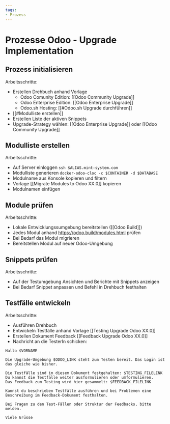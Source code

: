 ```yaml
---
tags:
- Prozess
---
```

# Prozesse Odoo - Upgrade Implementation

## Prozess initialisieren

Arbeitsschritte:

* Erstellen Drehbuch anhand Vorlage
	* Odoo Comunity Edition: [[Odoo Community Upgrade]]
	* Odoo Enterprise Edition: [[Odoo Enterprise Upgrade]]
	* Odoo.sh Hosting: [[#Odoo.sh Upgrade durchführen]]
* [[#Modulliste erstellen]]
* Erstellen Liste der aktiven Snippets
* Upgrade-Strategy wählen: [[Odoo Enterprise Upgrade]] oder [[Odoo Community Upgrade]]

## Modulliste erstellen

Arbeitsschritte:

* Auf Server einloggen `ssh $ALIAS.mint-system.com`
* Modulliste generieren `docker-odoo-cloc -c $CONTAINER -d $DATABASE`
* Modulname aus Konsole kopieren und filtern
* Vorlage [[Migrate Modules to Odoo XX.0]] kopieren
* Modulnamen einfügen

## Module prüfen

Arbeitsschritte:

* Lokale Entwicklungssumgebung bereitstellen ([[Odoo Build]])
* Jedes Modul anhand <https://odoo.build/modules.html> prüfen
* Bei Bedarf das Modul migrieren
* Bereitstellen Modul auf neuer Odoo-Umgebung

## Snippets prüfen

Arbeitsschritte:

* Auf der Testumgebung Ansichten und Berichte mit Snippets anzeigen
* Bei Bedarf Snippet anpassen und Befehl in Drehbuch festhalten

## Testfälle entwickeln

Arbeitsschritte:

* Ausführen Drehbuch
* Entwickeln Testfälle anhand Vorlage [[Testing Upgrade Odoo XX.0]]
* Erstellen Dokument Feedback [[Feedback Upgrade Odoo XX.0]]
* Nachricht an die TesterIn schicken:

```
Hallo $VORNAME

Die Upgrade-Umgebung $ODOO_LINK steht zum Testen bereit. Das Login ist das gleiche wie bisher.

Die Testfälle sind in diesem Dokument festgehalten: $TESTING_FILELINK
Du kannst die Testfälle weiter ausformulieren oder umformulieren.
Das Feedback zum Testing wird hier gesammelt: $FEEDBACK_FILELINK

Kannst du beschrieben Testfälle ausführen und bei Problemen eine Beschreibung im Feedback-Dokument festhalten.

Bei Fragen zu den Test-Fällen oder Struktur der Feedbacks, bitte melden.

Viele Grüsse
```